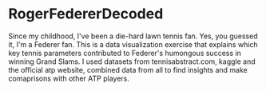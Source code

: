 # RogerFedererDecoded
Since my childhood, I've been a die-hard lawn tennis fan. Yes, you guessed it, I'm a Federer fan. This is a data visualization exercise that explains which key tennis parameters contributed to Federer's humongous success in winning Grand Slams.
I used datasets from tennisabstract.com, kaggle and the official atp website, combined data from all to find insights and make comaprisons with other ATP players.

